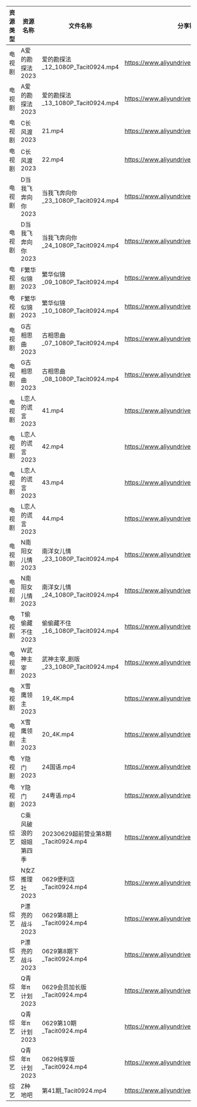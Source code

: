 | 资源类型 | 资源名称        | 文件名称                           | 分享链接                                      | 更新时间       |
| ---- | ----------- | ------------------------------ | ----------------------------------------- | ---------- |
| 电视剧  | A爱的勘探法2023  | 爱的勘探法_12_1080P_Tacit0924.mp4   | https://www.aliyundrive.com/s/RWWju1Xbxu6 | 2023-06-30 |
| 电视剧  | A爱的勘探法2023  | 爱的勘探法_13_1080P_Tacit0924.mp4   | https://www.aliyundrive.com/s/RWWju1Xbxu6 | 2023-06-30 |
| 电视剧  | C长风渡2023    | 21.mp4                         | https://www.aliyundrive.com/s/GvdtUBj8PMQ | 2023-06-30 |
| 电视剧  | C长风渡2023    | 22.mp4                         | https://www.aliyundrive.com/s/GvdtUBj8PMQ | 2023-06-30 |
| 电视剧  | D当我飞奔向你2023 | 当我飞奔向你_23_1080P_Tacit0924.mp4  | https://www.aliyundrive.com/s/YhMD33vkgca | 2023-06-30 |
| 电视剧  | D当我飞奔向你2023 | 当我飞奔向你_24_1080P_Tacit0924.mp4  | https://www.aliyundrive.com/s/YhMD33vkgca | 2023-06-30 |
| 电视剧  | F繁华似锦2023   | 繁华似锦_09_1080P_Tacit0924.mp4    | https://www.aliyundrive.com/s/nfqRpmX9zDs | 2023-06-30 |
| 电视剧  | F繁华似锦2023   | 繁华似锦_10_1080P_Tacit0924.mp4    | https://www.aliyundrive.com/s/nfqRpmX9zDs | 2023-06-30 |
| 电视剧  | G古相思曲2023   | 古相思曲_07_1080P_Tacit0924.mp4    | https://www.aliyundrive.com/s/C5CLVbHB2FJ | 2023-06-30 |
| 电视剧  | G古相思曲2023   | 古相思曲_08_1080P_Tacit0924.mp4    | https://www.aliyundrive.com/s/C5CLVbHB2FJ | 2023-06-30 |
| 电视剧  | L恋人的谎言2023  | 41.mp4                         | https://www.aliyundrive.com/s/37r8fwJ2qq4 | 2023-06-30 |
| 电视剧  | L恋人的谎言2023  | 42.mp4                         | https://www.aliyundrive.com/s/37r8fwJ2qq4 | 2023-06-30 |
| 电视剧  | L恋人的谎言2023  | 43.mp4                         | https://www.aliyundrive.com/s/37r8fwJ2qq4 | 2023-06-30 |
| 电视剧  | L恋人的谎言2023  | 44.mp4                         | https://www.aliyundrive.com/s/37r8fwJ2qq4 | 2023-06-30 |
| 电视剧  | N南阳女儿情2023  | 南洋女儿情_23_1080P_Tacit0924.mp4   | https://www.aliyundrive.com/s/XAjYPaTqKTn | 2023-06-30 |
| 电视剧  | N南阳女儿情2023  | 南洋女儿情_24_1080P_Tacit0924.mp4   | https://www.aliyundrive.com/s/XAjYPaTqKTn | 2023-06-30 |
| 电视剧  | T偷偷藏不住2023  | 偷偷藏不住_16_1080P_Tacit0924.mp4   | https://www.aliyundrive.com/s/sB1bYRHhUHf | 2023-06-30 |
| 电视剧  | W武神主宰2023   | 武神主宰_剧版_23_1080P_Tacit0924.mp4 | https://www.aliyundrive.com/s/ob4cvT33feM | 2023-06-30 |
| 电视剧  | X雪鹰领主2023   | 19_4K.mp4                      | https://www.aliyundrive.com/s/vTM6qMrcb6D | 2023-06-30 |
| 电视剧  | X雪鹰领主2023   | 20_4K.mp4                      | https://www.aliyundrive.com/s/vTM6qMrcb6D | 2023-06-30 |
| 电视剧  | Y隐门2023     | 24国语.mp4                       | https://www.aliyundrive.com/s/3hQ1KUe4HeE | 2023-06-30 |
| 电视剧  | Y隐门2023     | 24粤语.mp4                       | https://www.aliyundrive.com/s/3hQ1KUe4HeE | 2023-06-30 |
| 综艺   | C乘风破浪的姐姐第四季 | 20230629超前营业第8期_Tacit0924.mp4  | https://www.aliyundrive.com/s/PtzrForHMqQ | 2023-06-30 |
| 综艺   | N女Z推理社2023  | 0629便利店_Tacit0924.mp4          | https://www.aliyundrive.com/s/RA6dKYNxzLz | 2023-06-30 |
| 综艺   | P漂亮的战斗2023  | 0629第8期上_Tacit0924.mp4         | https://www.aliyundrive.com/s/4dnj9Y3gcW1 | 2023-06-30 |
| 综艺   | P漂亮的战斗2023  | 0629第8期下_Tacit0924.mp4         | https://www.aliyundrive.com/s/4dnj9Y3gcW1 | 2023-06-30 |
| 综艺   | Q青年π计划2023  | 0629会员加长版_Tacit0924.mp4        | https://www.aliyundrive.com/s/PReFQ8C6eAn | 2023-06-30 |
| 综艺   | Q青年π计划2023  | 0629第10期_Tacit0924.mp4         | https://www.aliyundrive.com/s/PReFQ8C6eAn | 2023-06-30 |
| 综艺   | Q青年π计划2023  | 0629纯享版_Tacit0924.mp4          | https://www.aliyundrive.com/s/PReFQ8C6eAn | 2023-06-30 |
| 综艺   | Z种地吧        | 第41期_Tacit0924.mp4             | https://www.aliyundrive.com/s/X646VT8wnFZ | 2023-06-30 |
